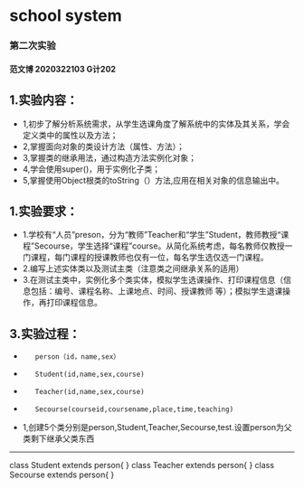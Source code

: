 # school system

### 第二次实验
 #### 范文博 2020322103 G计202
## 1.实验内容：
- 1,初步了解分析系统需求，从学生选课角度了解系统中的实体及其关系，学会定义类中的属性以及方法；
- 2,掌握面向对象的类设计方法（属性、方法）；
- 3,掌握类的继承用法，通过构造方法实例化对象；
- 4,学会使用super()，用于实例化子类；
- 5,掌握使用Object根类的toString（）方法,应用在相关对象的信息输出中。
## 1.实验要求：
- 1.学校有“人员”preson，分为“教师”Teacher和“学生”Student，教师教授“课程”Secourse，学生选择“课程”course。从简化系统考虑，每名教师仅教授一门课程，每门课程的授课教师也仅有一位，每名学生选仅选一门课程。
- 2.编写上述实体类以及测试主类（注意类之间继承关系的适用）
- 3.在测试主类中，实例化多个类实体，模拟学生选课操作、打印课程信息（信息包括：编号、课程名称、上课地点、时间、授课教师 等）；模拟学生退课操作，再打印课程信息。


 ## 3.实验过程：        
-        person（id，name,sex）
-        Student(id,name,sex,course)
-        Teacher(id,name,sex,course)
-        Secourse(courseid,coursename,place,time,teaching)
- 1,创建5个类分别是person,Student,Teacher,Secourse,test.设置person为父类剩下继承父类东西
---
class Student extends person{
}
class Teacher extends person{
}
class Secourse extends person{
}



